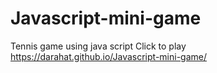# Javascript-mini-game
Tennis game using java script 
Click to play https://darahat.github.io/Javascript-mini-game/
